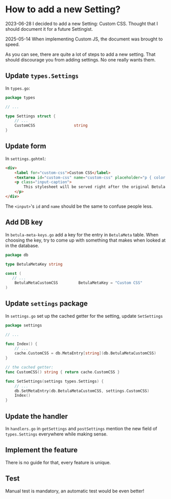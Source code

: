 # How to add a new Setting?

2023-06-28 I decided to add a new Setting: Custom CSS. Thought that I should document it for a future Settingist.

2025-05-14 When implementing Custom JS, the document was brought to speed.

As you can see, there are quite a lot of steps to add a new setting. That should discourage you from adding settings. No one really wants them.

## Update `types.Settings`
In `types.go`:

```go
package types

// ...

type Settings struct {
	// ...
	CustomCSS                 string
}
```

## Update form
In `settings.gohtml`:

```html
<div>
    <label for="custom-css">Custom CSS</label>
	<textarea id="custom-css" name="custom-css" placeholder="p { color: red }">{{.CustomCSS}}</textarea>
	<p class="input-caption">
        This stylesheet will be served right after the original Betula stylesheet.
    </p>
</div>
```

The `<input>`'s `id` and `name` should be the same to confuse people less.

## Add DB key

In `betula-meta-keys.go` add a key for the entry in `BetulaMeta` table. When choosing the key, try to come up with something that makes when looked at in the database.

```go
package db

type BetulaMetaKey string

const (
   // ...
	BetulaMetaCustomCSS         BetulaMetaKey = "Custom CSS"
)
```

## Update `settings` package
In `settings.go` set up the cached getter for the setting, update `SetSettings`

```go
package settings

// ...

func Index() {
	// ...
	cache.CustomCSS = db.MetaEntry[string](db.BetulaMetaCustomCSS)
}

// the cached getter:
func CustomCSS() string { return cache.CustomCSS }

func SetSettings(settings types.Settings) {
	// ...
	db.SetMetaEntry(db.BetulaMetaCustomCSS, settings.CustomCSS)
	Index()
}
```

## Update the handler
In `handlers.go` in `getSettings` and `postSettings` mention the new field of `types.Settings` everywhere while making sense.

## Implement the feature
There is no guide for that, every feature is unique.

## Test
Manual test is mandatory, an automatic test would be even better!